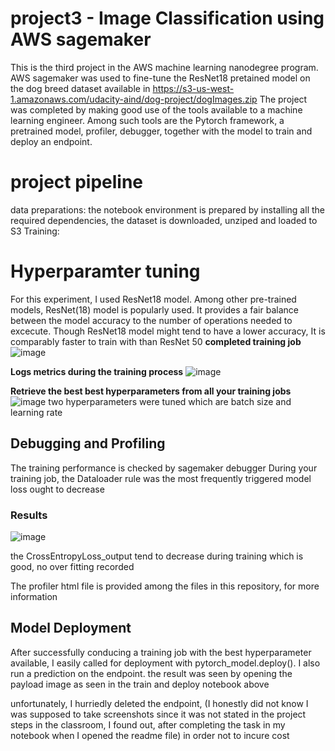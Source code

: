 # project3 - Image Classification using AWS sagemaker
This is the third project in the AWS machine learning nanodegree program. AWS sagemaker was used to fine-tune the ResNet18 pretained model on the dog breed dataset available in 
https://s3-us-west-1.amazonaws.com/udacity-aind/dog-project/dogImages.zip
The project was completed by making good use of the tools available to a machine learning engineer. Among such tools are the Pytorch framework, a pretrained model, profiler,
debugger, together with the model to train and deploy an endpoint.

# project pipeline
data preparations:
the notebook environment is prepared by installing all the required dependencies, the dataset is downloaded, unziped and loaded to S3
Training:
# Hyperparamter tuning
 For this experiment, I used ResNet18 model. Among other pre-trained models, ResNet(18) model is popularly used. It provides a fair balance between the model accuracy to the number of operations needed to excecute. Though ResNet18 model might tend to have a lower accuracy, It is comparably faster to train with than ResNet 50
 **completed training job**
 ![image](https://user-images.githubusercontent.com/94250309/150440158-12c2067a-9c5f-4b14-9d36-6d366fdd9a48.png)

**Logs metrics during the training process**
![image](https://user-images.githubusercontent.com/94250309/150440788-31f251e5-b70e-4ae8-8bd7-467b6413c444.png)

**Retrieve the best best hyperparameters from all your training jobs**
![image](https://user-images.githubusercontent.com/94250309/150441120-370723b7-e3ed-49fc-b5fa-879f90f4bd51.png)
two hyperparameters were tuned which are batch size and learning rate

## Debugging and Profiling
The training performance is checked by sagemaker debugger
During your training job, the Dataloader rule was the most frequently triggered
model loss ought to decrease

### Results
![image](https://user-images.githubusercontent.com/94250309/150447690-6267d9db-f71d-425a-87d1-1d2b8f852c22.png)

the CrossEntropyLoss_output tend to decrease during training which is good, no over fitting recorded


The profiler html file is provided among the files in this repository, for more information

## Model Deployment
After successfully conducing a training job with the best hyperparameter available, I easily called for deployment with pytorch_model.deploy(). I also run a prediction on the endpoint. the result was seen by opening the payload image as seen in the train and deploy notebook above

unfortunately, I hurriedly deleted the endpoint, (I honestly did not know I was supposed to take screenshots since it was not stated in the project steps in the classroom, I found out, after completing the task in my notebook when I opened the readme file) in order not to incure cost

